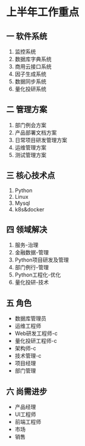 # 上半年工作重点

## 一 软件系统

1. 监控系统
2. 数据库字典系统
3. 商用云接口系统
4. 因子生成系统
5. 数据同步系统
6. 量化投研系统

## 二 管理方案

1. 部门例会方案
2. 产品部署文档方案
3. 日常项目研发管理方案
4. 运维管理方案
5. 测试管理方案

## 三 核心技术点

1. Python
2. Linux
3. Mysql
4. k8s&docker

## 四 领域解决
1. 服务-治理
2. 金融数据-管理
3. Python项目研发及管理
4. 部门例行-管理
5. Python工程化-优化
6. 量化投研-技术

## 五 角色

- 数据库管理员
- 运维工程师
- Web研发工程师-c
- 量化投研工程师-c
- 架构师-c
- 技术管理-c
- 项目经理
- 部门管理

## 六 尚需进步

- 产品经理
- UI工程师
- 前端工程师
- 市场
- 销售